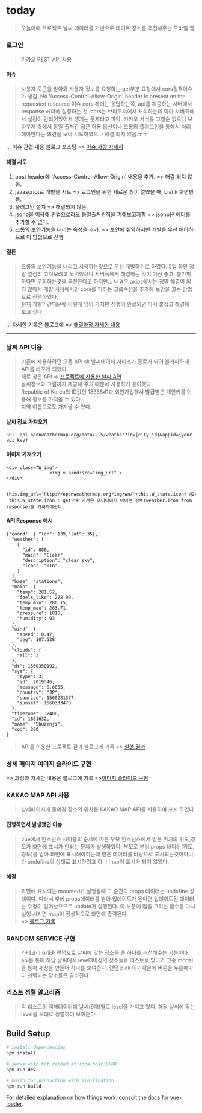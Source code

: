 # today

> 오늘어때 프로젝트 
> 날씨 데이터를 기반으로 데이트 장소를 추천해주는 모바일 웹


### 로그인
> 카카오 REST API 사용

#### 이슈
> 사용자 토큰을 받아와 사용자 정보를 요청하는 get부분 요청에서 cors정책이슈가 생김.
> No 'Access-Control-Allow-Origin' header is present on the requested resource 이슈
> cors 헤더는 응답하는쪽, api를 제공하는 서버에서 response 헤더에 설정하는 것.
> cors는 브라우저에서 처리하는데 아마 서버측에서 설정이 안되어있어서 생기는 문제라고 파악.
> 카카오 서버를 고칠순 없으니 브라우저 측에서 동일 출처간 접근 허용 옵션이나 
> 크롬의 플러그인을 통해서 처리해야한다는 의견을 보아 시도하였으나 해결 되지 않음.ㅜㅜ       

... 이슈 관련 내용 블로그 포스팅 => [이슈 사항 자세히](https://footprint-of-nawin.tistory.com/36?category=875736)


#### 해결 시도   
1. post header에  'Access-Control-Allow-Origin' 내용을 추가. => 해결 되지 않음.
2. javascript로 개발을 시도 => 로그인을 위한 새로운 창이 열였을 때, blank 화면만 뜸.
3. 플러그인 설치 => 해결되지 않음.
4. jsonp을 이용해 편법으로라도 동일출처원칙을 피해보고자함 => jsonp은 헤더를 추가할 수 없다.
5. 크롬의 보안기능을 내리는 속성을 추가. => 보안에 취약하지만 개발을 우선 해야하므로 이 방법으로 진행.

#### 결론
> 크롬의 보안기능을 내리고 사용하는것으로 우선 개발하기로 하였다.
> 5일 동안 정말 열심히 고쳐보려고 노력했으나 서버쪽에서 해결하는 것이 가장 좋고, 불가피하다면 우회하는것을 추천한다고 하지만... 내경우 axios에서는 정말 해결이 되지 않아서 개발 시점에서만 cors를 피하는 크롬속성을 추가해 보안을 끄는 방법으로 진행하였다.    
> 현재 개발기간때문에 이렇게 넘어 가지만 진행이 완료되면 다시 붙잡고 해결해 보고 싶다.         


... 자세한 기록은 블로그에 => [해결과정 자세한 내용](https://footprint-of-nawin.tistory.com/37)



---

### 날씨 API 이용
> 기존에 사용하려던 오픈 API sk 날씨데이터 서비스가 종료가 되어 불가피하게 API를 바꾸게 되었다.    
> 새로 찾은 API => [프로젝트에 사용한 날씨 API](https://openweathermap.org/current)        
> 날씨정보와 그림까지 제공해 주기 때문에 사용하기 용이했다.         
> Republic of Korea의 ID값인 1835841과 회원가입해서 발급받은 개인키를 이용해 정보를 가져올 수 있다.      
> 지역 이름으로도 가져올 수 있다.       
#### 날씨 정보 가져오기 
```
GET  api.openweathermap.org/data/2.5/weather?id={city id}&appid={your api key}
```
#### 이미지 가져오기     
```
<div class="W_img">
                <img v-bind:src="img_url" >
</div>

 this.img_url='http://openweathermap.org/img/wn/'+this.W_state.icon+'@2x.png';
 this.W_state.icon : get으로 가져온 데이터에서 아이콘 정보(weather.icon from response)를 가져와야한다.
```
#### API Response 예시
```
{"coord": { "lon": 139,"lat": 35},
  "weather": [
    {
      "id": 800,
      "main": "Clear",
      "description": "clear sky",
      "icon": "01n"
    }
  ],
  "base": "stations",
  "main": {
    "temp": 281.52,
    "feels_like": 278.99,
    "temp_min": 280.15,
    "temp_max": 283.71,
    "pressure": 1016,
    "humidity": 93
  },
  "wind": {
    "speed": 0.47,
    "deg": 107.538
  },
  "clouds": {
    "all": 2
  },
  "dt": 1560350192,
  "sys": {
    "type": 3,
    "id": 2019346,
    "message": 0.0065,
    "country": "JP",
    "sunrise": 1560281377,
    "sunset": 1560333478
  },
  "timezone": 32400,
  "id": 1851632,
  "name": "Shuzenji",
  "cod": 200
}
```
> API를 이용한 프로젝트 결과 블로그에 기록 => [실행 결과](https://footprint-of-nawin.tistory.com/39)



### 상세 페이지 이미지 슬라이드 구현
=> 과정과 자세한 내용은 블로그에 기록 =>[이미지 슬라이드 구현](https://footprint-of-nawin.tistory.com/41?category=875736)



### KAKAO MAP API 사용
> 상세페이지에 들어갈 장소의 위치를 KAKAO MAP API를 사용하여 표시 하였다.
#### 진행하면서 발생했던 이슈 
> vue에서 인스턴스 사이클의 순서에 따른 부모 인스턴스에서 받은 위치의 위도,경도가 화면에 표시가 안되는 문제가 발생하였다.
> 부모로 부터  props 데이터(위도,경도)를 받아 화면에 표시해야하는데 받은 데이터를 바탕으로 표시되는것이아니라 undefine의 상태로 표시하려고 하니 
> map이 표시가 되지 않았다.
#### 해결
> 화면에 표시되는 mounted가 실행될때 그 순간의 props 데이터는 undefine 상태이다. 따라서 후에 props데이터를 받아 업데이트가 된다면 
> 업데이트된 데이터는 수정이 일어났으므로 update가 실행된다. 이 부분에 맵을 그리는 함수를 다시 실행 시키면 map이 정상적으로 화면에 출력된다.        
=> [블로그 기록](https://footprint-of-nawin.tistory.com/44)


### RANDOM SERVICE 구현
> 카테고리 6개중 랜덤으로 날씨에 맞는 장소들 중 하나를 추천해주는 기능이다. 
> api를 통해 해당 날씨에서 level3이상의 장소들을 리스트로 받아와 그중 modal을 통해 새창을 만들어 하나를 보여준다.
> 랜덤 pick 이기때문에 버튼을 누를때마다 선택되는 장소들은 달라진다.

### 리스트 정렬 알고리즘
> 각 리스트의 객체데이터에 날씨(9개)별로 level을 가지고 있다. 
> 해당 날씨에 맞는 level을 토대로 정렬하여 보여준다.


## Build Setup

``` bash
# install dependencies
npm install

# serve with hot reload at localhost:8080
npm run dev

# build for production with minification
npm run build
```

For detailed explanation on how things work, consult the [docs for vue-loader](http://vuejs.github.io/vue-loader).
